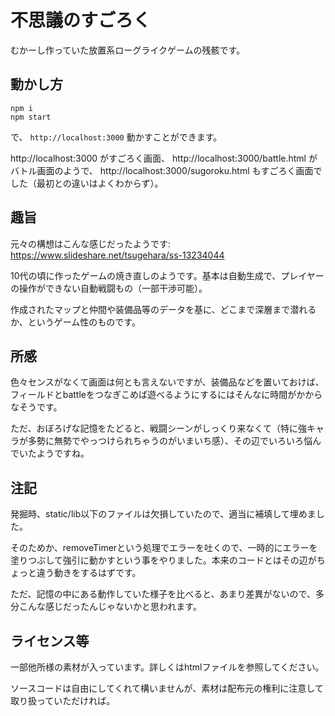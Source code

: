 # 不思議のすごろく

むかーし作っていた放置系ローグライクゲームの残骸です。

## 動かし方

```
npm i
npm start
```

で、 `http://localhost:3000` 動かすことができます。

http://localhost:3000 がすごろく画面、 http://localhost:3000/battle.html がバトル画面のようで、 http://localhost:3000/sugoroku.html もすごろく画面でした（最初との違いはよくわからず）。

## 趣旨

元々の構想はこんな感じだったようです: https://www.slideshare.net/tsugehara/ss-13234044

10代の頃に作ったゲームの焼き直しのようです。基本は自動生成で、プレイヤーの操作ができない自動戦闘もの（一部干渉可能）。

作成されたマップと仲間や装備品等のデータを基に、どこまで深層まで潜れるか、というゲーム性のものです。

## 所感

色々センスがなくて画面は何とも言えないですが、装備品などを置いておけば、フィールドとbattleをつなぎこめば遊べるようにするにはそんなに時間がかからなそうです。

ただ、おぼろげな記憶をたどると、戦闘シーンがしっくり来なくて（特に強キャラが多勢に無勢でやっつけられちゃうのがいまいち感）、その辺でいろいろ悩んでいたようですね。

## 注記

発掘時、static/lib以下のファイルは欠損していたので、適当に補填して埋めました。

そのためか、removeTimerという処理でエラーを吐くので、一時的にエラーを塗りつぶして強引に動かすという事をやりました。本来のコードとはその辺がちょっと違う動きをするはずです。

ただ、記憶の中にある動作していた様子を比べると、あまり差異がないので、多分こんな感じだったんじゃないかと思われます。

## ライセンス等

一部他所様の素材が入っています。詳しくはhtmlファイルを参照してください。

ソースコードは自由にしてくれて構いませんが、素材は配布元の権利に注意して取り扱っていただければ。
